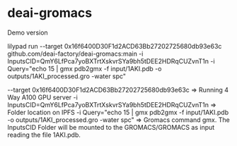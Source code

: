 # deai-gromacs

Demo version

lilypad run --target 0x16f6400D30F1d2ACD63Bb27202725680db93e63c github.com/deai-factory/deai-gromacs:main -i InputsCID=QmY6LfPca7yoBXTrtXskvrSYa9bh5tDEE2HDRqCUZvnT1n -i Query="echo 15 | gmx pdb2gmx -f input/1AKI.pdb -o outputs/1AKI_processed.gro -water spc"


--target 0x16f6400D30F1d2ACD63Bb27202725680db93e63c => Running 4 Way A100 GPU server
-i InputsCID=QmY6LfPca7yoBXTrtXskvrSYa9bh5tDEE2HDRqCUZvnT1n => Folder location on IPFS
-i Query="echo 15 | gmx pdb2gmx -f input/1AKI.pdb -o outputs/1AKI_processed.gro -water spc" => Gromacs command gmx. The InputsCID Folder will be mounted to the GROMACS/GROMACS as input reading the file 1AKI.pdb. 
